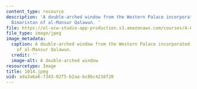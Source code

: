 ```yaml
---
content_type: resource
description: 'A double-arched window from the Western Palace incorporated into the
  Bimaristan of al-Mansur Qalawun. '
file: https://ol-ocw-studio-app-production.s3.amazonaws.com/courses/4-615-the-architecture-of-cairo-spring-2002/ada3a6a6734302f5b2aabc86c4216f20_1014.jpeg
file_type: image/jpeg
image_metadata:
  caption: A double-arched window from the Western Palace incorporated into the Bimaristan
    of al-Mansur Qalawun.
  credit: ''
  image-alt: A double-arched window
resourcetype: Image
title: 1014.jpeg
uid: ada3a6a6-7343-02f5-b2aa-bc86c4216f20
---
```

